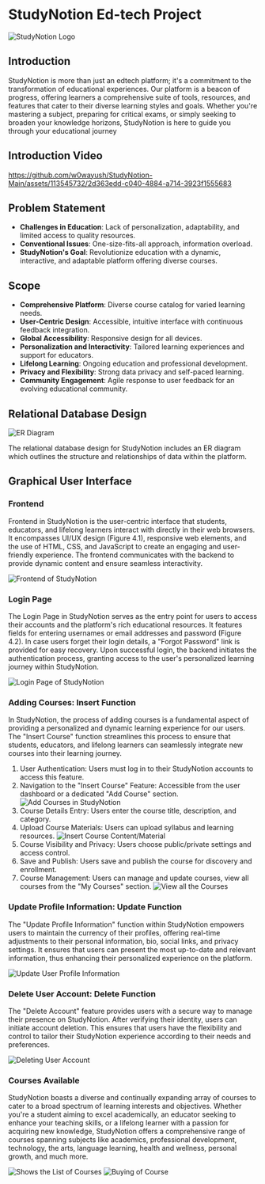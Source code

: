 # StudyNotion Ed-tech Project

![StudyNotion Logo](./public/Logo-Full-Light.png)

## Introduction

StudyNotion is more than just an edtech platform; it's a commitment to the transformation of
educational experiences. Our platform is a beacon of progress, offering learners a comprehensive suite of tools, resources, and features that cater to their diverse learning styles and goals. Whether you're mastering a subject, preparing for critical exams, or simply seeking to broaden your knowledge horizons, StudyNotion is here to guide you through your educational journey

## Introduction Video

https://github.com/w0wayush/StudyNotion-Main/assets/113545732/2d363edd-c040-4884-a714-3923f1555683

 <!-- StudyNotion Website Video [here](./public/studynotion.mp4). -->

## Problem Statement

- **Challenges in Education**: Lack of personalization, adaptability, and limited access to quality resources.
- **Conventional Issues**: One-size-fits-all approach, information overload.
- **StudyNotion's Goal**: Revolutionize education with a dynamic, interactive, and adaptable platform offering diverse courses.

## Scope

- **Comprehensive Platform**: Diverse course catalog for varied learning needs.
- **User-Centric Design**: Accessible, intuitive interface with continuous feedback integration.
- **Global Accessibility**: Responsive design for all devices.
- **Personalization and Interactivity**: Tailored learning experiences and support for educators.
- **Lifelong Learning**: Ongoing education and professional development.
- **Privacy and Flexibility**: Strong data privacy and self-paced learning.
- **Community Engagement**: Agile response to user feedback for an evolving educational community.

## Relational Database Design

![ER Diagram](./public/RelationalDiagram.jpg)

The relational database design for StudyNotion includes an ER diagram which outlines the structure and relationships of data within the platform.

## Graphical User Interface

### Frontend

Frontend in StudyNotion is the user-centric interface that students, educators, and lifelong learners interact with directly in their web browsers. It encompasses UI/UX design (Figure 4.1), responsive web elements, and the use of HTML, CSS, and JavaScript to create an engaging and user-friendly experience. The frontend communicates with the backend to provide dynamic content and ensure seamless interactivity.

![Frontend of StudyNotion](./public/FrontPage.jpg)

### Login Page

The Login Page in StudyNotion serves as the entry point for users to access their accounts and the platform's rich educational resources. It features fields for entering usernames or email addresses and password (Figure 4.2). In case users forget their login details, a "Forgot Password" link is provided for easy recovery. Upon successful login, the backend initiates the authentication process, granting access to the user's personalized learning journey within StudyNotion.

![Login Page of StudyNotion](./public/LoginPage.jpg)

### Adding Courses: Insert Function

In StudyNotion, the process of adding courses is a fundamental aspect of providing a personalized and dynamic learning experience for our users. The "Insert Course" function streamlines this process to ensure that students, educators, and lifelong learners can seamlessly integrate new courses into their learning journey.

1. User Authentication: Users must log in to their StudyNotion accounts to access this feature.
2. Navigation to the "Insert Course" Feature: Accessible from the user dashboard or a dedicated "Add Course" section.
   ![Add Courses in StudyNotion](./public/AddCourse.jpg)
3. Course Details Entry: Users enter the course title, description, and category.
4. Upload Course Materials: Users can upload syllabus and learning resources.
   ![Insert Course Content/Material](./public/InsertCourse.jpg)
5. Course Visibility and Privacy: Users choose public/private settings and access control.
6. Save and Publish: Users save and publish the course for discovery and enrollment.
7. Course Management: Users can manage and update courses, view all courses from the "My Courses" section.
   ![View all the Courses](./public//ViewCourse.jpg)

### Update Profile Information: Update Function

The "Update Profile Information" function within StudyNotion empowers users to maintain the currency of their profiles, offering real-time adjustments to their personal information, bio, social links, and privacy settings. It ensures that users can present the most up-to-date and relevant information, thus enhancing their personalized experience on the platform.

![Update User Profile Information](./public/UpdateUser.jpg)

### Delete User Account: Delete Function

The "Delete Account" feature provides users with a secure way to manage their presence on StudyNotion. After verifying their identity, users can initiate account deletion. This ensures that users have the flexibility and control to tailor their StudyNotion experience according to their needs and preferences.

![Deleting User Account](./public/DeleteUser.jpg)

### Courses Available

StudyNotion boasts a diverse and continually expanding array of courses to cater to a broad spectrum of learning interests and objectives. Whether you're a student aiming to excel academically, an educator seeking to enhance your teaching skills, or a lifelong learner with a passion for acquiring new knowledge, StudyNotion offers a comprehensive range of courses spanning subjects like academics, professional development, technology, the arts, language learning, health and wellness, personal growth, and much more.

![Shows the List of Courses](./public/ShowCourses.jpg)
![Buying of Course](./public/BuyCourse.jpg)

<!-- ## Test Cases

1. **User Registration and Authentication:**

   - Verify successful registration with valid information.
   - Confirm email verification and account activation.
   - Ensure users cannot log in without email confirmation.

2. **Course Management:**

   - Test course creation with accurate details.
   - Verify enrolled users' access to course content.
   - Confirm educators' ability to manage course materials and student enrollment.

3. **Profile Management:**

   - Ensure users can edit their profile information.
   - Confirm users can only view their own profiles.

4. **Course Progress and Assessment:**

   - Verify users can track course progress.
   - Check accurate grading and recording of assessments.

5. **Search and Discovery:**
   - Test search functionality for finding courses.
   - Verify course recommendations based on user preferences. -->

